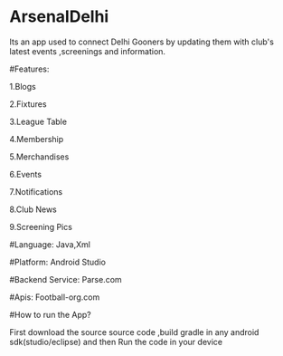 # ArsenalDelhi
Its an app used to connect Delhi Gooners by updating them with club's latest events ,screenings and information.

#Features:

1.Blogs

2.Fixtures

3.League Table

4.Membership

5.Merchandises

6.Events

7.Notifications

8.Club News

9.Screening Pics

#Language:
Java,Xml

#Platform:
Android Studio

#Backend Service:
Parse.com

#Apis:
Football-org.com

#How to run the App?

First download the source source code ,build gradle in any android sdk(studio/eclipse) and then Run the code in your device
